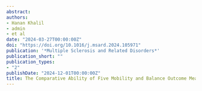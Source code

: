 ```yaml
---
abstract:  
authors:
- Hanan Khalil
- admin
- et al
date: "2024-03-27T00:00:00Z"
doi: "https://doi.org/10.1016/j.msard.2024.105971"
publication: '*Multiple Sclerosis and Related Disorders*'
publication_short: ""
publication_types:
- "2"
publishDate: "2024-12-01T00:00:00Z"
title: The Comparative Ability of Five Mobility and Balance Outcome Measures in Predicting the Risk of Falls in People with Multiple Sclerosis
---
```


